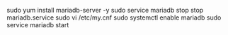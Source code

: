 sudo yum install mariadb-server -y
sudo service mariadb stop
stop mariadb.service
sudo vi /etc/my.cnf
sudo systemctl enable mariadb
sudo service mariadb start
